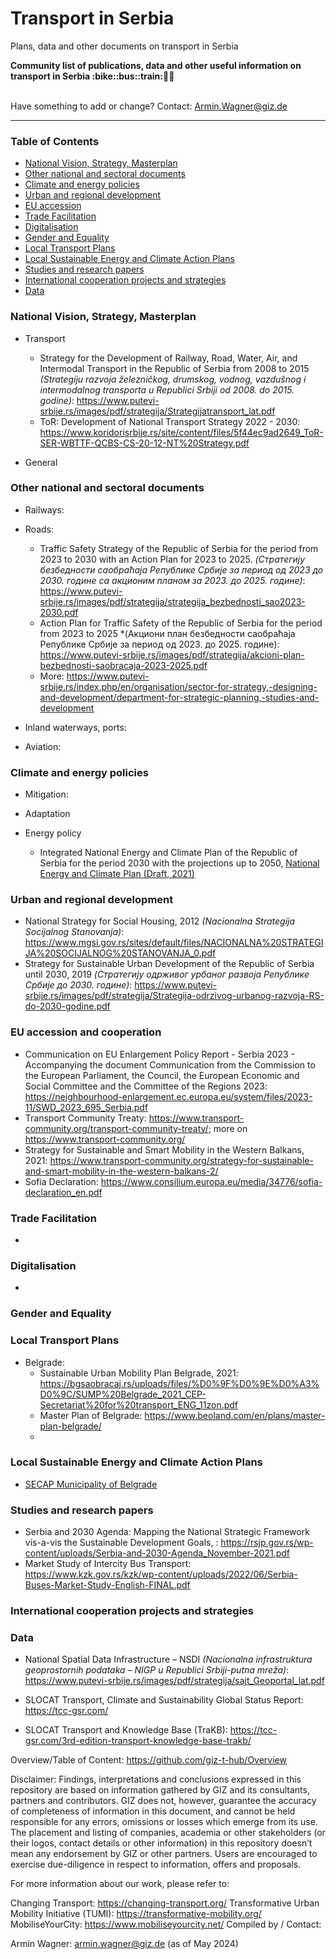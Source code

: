 # Transport in Serbia
Plans, data and other documents on transport in Serbia

<b> 
Community list of publications, data and other useful information on transport in Serbia :bike::bus::train:🌳🚊
</b><br><br>

Have something to add or change? Contact: Armin.Wagner@giz.de

------------------------------

### Table of Contents

- [National Vision, Strategy, Masterplan](#National-Vision-Strategy-Masterplan)
- [Other national and sectoral documents](#other-national-sectoral-documents) 
- [Climate and energy policies](#climate-energy-policies)
- [Urban and regional development](#urban)
- [EU accession](#eu-accession)
- [Trade Facilitation](#trade-facilitation)
- [Digitalisation](#digitalisation) 
- [Gender and Equality](#gender)
- [Local Transport Plans](#local-transport-plans)
- [Local Sustainable Energy and Climate Action Plans](local-secaps) 
- [Studies and research papers](#studies-research) 
- [International cooperation projects and strategies](#International-cooperation) 
- [Data](#data) 

  
### National Vision, Strategy, Masterplan <a name="national-vision-strategy-masterplan"></a> 

- Transport
  - Strategy for the Development of Railway, Road, Water, Air, and Intermodal Transport in the Republic of Serbia from 2008 to 2015 *(Strategiju razvoja železničkog, drumskog, vodnog, vazdušnog i intermodalnog transporta u Republici Srbiji od 2008. do 2015. godine)*: https://www.putevi-srbije.rs/images/pdf/strategija/Strategijatransport_lat.pdf
  - ToR: Development of National Transport Strategy 2022 - 2030: https://www.koridorisrbije.rs/site/content/files/5f44ec9ad2649_ToR-SER-WBTTF-QCBS-CS-20-12-NT%20Strategy.pdf

- General


### Other national and sectoral documents <a name="other-national-sectoral-documents"></a> 

- Railways:

- Roads:
  - Traffic Safety Strategy of the Republic of Serbia for the period from 2023 to 2030 with an Action Plan for 2023 to 2025. *(Стратегију безбедности саобраћаја Републике Србије за период од 2023 до 2030. године са акционим планом за 2023. до 2025. године)*: https://www.putevi-srbije.rs/images/pdf/strategija/strategija_bezbednosti_sao2023-2030.pdf
  - Action Plan for Traffic Safety of the Republic of Serbia for the period from 2023 to 2025 *(Акциони план безбедности саобраћаја Републике Србије за период од 2023. до 2025. године): https://www.putevi-srbije.rs/images/pdf/strategija/akcioni-plan-bezbednosti-saobracaja-2023-2025.pdf
  - More: https://www.putevi-srbije.rs/index.php/en/organisation/sector-for-strategy,-designing-and-development/department-for-strategic-planning,-studies-and-development

- Inland waterways, ports:
- Aviation:

### Climate and energy policies <a name="climate-energy-policies"></a> 

- Mitigation:
  
      
- Adaptation
   

- Energy policy 
    - Integrated National Energy and Climate Plan of the Republic of Serbia for the period 2030 with the projections up to 2050, [National Energy and Climate Plan (Draft, 2021)](https://www.energy-community.org/implementation/package/NECP.html)    

### Urban and regional development <a name="urban"></a> 

  - National Strategy for Social Housing, 2012 *(Nacionalna Strategija Socijalnog Stanovanja)*: https://www.mgsi.gov.rs/sites/default/files/NACIONALNA%20STRATEGIJA%20SOCIJALNOG%20STANOVANJA_0.pdf
  - Strategy for Sustainable Urban Development of the Republic of Serbia until 2030, 2019 *(Стратегију одрживог урбаног развоја Републике Србије до 2030. године)*: https://www.putevi-srbije.rs/images/pdf/strategija/Strategija-odrzivog-urbanog-razvoja-RS-do-2030-godine.pdf


### EU accession and cooperation <a name="eu-accession"></a> 

- Communication on EU Enlargement Policy Report - Serbia 2023 - Accompanying the document Communication from the Commission to the European Parliament, the Council, the European Economic and Social Committee and the Committee of the Regions 2023: https://neighbourhood-enlargement.ec.europa.eu/system/files/2023-11/SWD_2023_695_Serbia.pdf
- Transport Community Treaty: https://www.transport-community.org/transport-community-treaty/; more on https://www.transport-community.org/
- Strategy for Sustainable and Smart Mobility in the Western Balkans, 2021: https://www.transport-community.org/strategy-for-sustainable-and-smart-mobility-in-the-western-balkans-2/
- Sofia Declaration: https://www.consilium.europa.eu/media/34776/sofia-declaration_en.pdf


### Trade Facilitation <a name="trade-facilitation"></a> 

- 

### Digitalisation <a name="digitalisation"></a> 

- 

### Gender and Equality <a name="gender"></a> 

### Local Transport Plans <a name="local-transport-plans"></a>  

- Belgrade:
  - Sustainable Urban Mobility Plan Belgrade, 2021: https://bgsaobracaj.rs/uploads/files/%D0%9F%D0%9E%D0%A3%D0%9C/SUMP%20Belgrade_2021_CEP-Secretariat%20for%20transport_ENG_11zon.pdf
  - Master Plan of Belgrade: https://www.beoland.com/en/plans/master-plan-belgrade/
  - 

### Local Sustainable Energy and Climate Action Plans <a name="local-secaps"></a> 
- [SECAP Municipality of Belgrade](https://ebrdgreencities.com/assets/Uploads/PDF/Belgrade-SECAP.pdf)



### Studies and research papers <a name="studies-research"></a> 


- Serbia and 2030 Agenda: Mapping the National Strategic Framework vis-a-vis the Sustainable Development Goals, : https://rsjp.gov.rs/wp-content/uploads/Serbia-and-2030-Agenda_November-2021.pdf
- Market Study of Intercity Bus Transport: https://www.kzk.gov.rs/kzk/wp-content/uploads/2022/06/Serbia-Buses-Market-Study-English-FINAL.pdf


### International cooperation projects and strategies <a name="international-cooperation"></a> 



### Data <a name="data"></a>
- National Spatial Data Infrastructure – NSDI *(Nacionalna infrastruktura geoprostornih podataka – NIGP u Republici Srbiji-putna mreža)*: https://www.putevi-srbije.rs/images/pdf/strategija/sajt_Geoportal_lat.pdf

- SLOCAT Transport, Climate and Sustainability Global Status Report: https://tcc-gsr.com/
- SLOCAT Transport and Knowledge Base (TraKB): https://tcc-gsr.com/3rd-edition-transport-knowledge-base-trakb/



Overview/Table of Content: https://github.com/giz-t-hub/Overview

Disclaimer: Findings, interpretations and conclusions expressed in this repository are based on information gathered by GIZ and its consultants, partners and contributors. GIZ does not, however, guarantee the accuracy of completeness of information in this document, and cannot be held responsible for any errors, omissions or losses which emerge from its use. The placement and listing of companies, academia or other stakeholders (or their logos, contact details or other information) in this repository doesn’t mean any endorsement by GIZ or other partners. Users are encouraged to exercise due-diligence in respect to information, offers and proposals.

For more information about our work, please refer to:

Changing Transport: https://changing-transport.org/
Transformative Urban Mobility Initiative (TUMI): https://transformative-mobility.org/
MobiliseYourCity: https://www.mobiliseyourcity.net/
Compiled by / Contact:

Armin Wagner: armin.wagner@giz.de
(as of May 2024)
